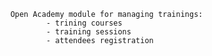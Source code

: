         Open Academy module for managing trainings:
                - trining courses
                - training sessions
                - attendees registration

